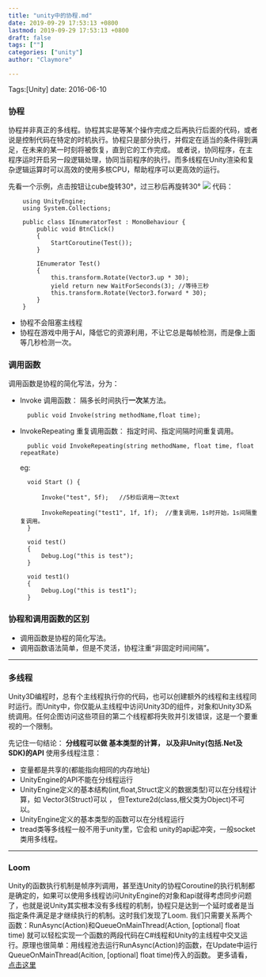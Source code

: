 ```yaml
---
title: "unity中的协程.md"
date: 2019-09-29 17:53:13 +0800
lastmod: 2019-09-29 17:53:13 +0800
draft: false
tags: [""]
categories: ["unity"]
author: "Claymore"

---
```

Tags:[Unity]  date: 2016-06-10 

### 协程
协程并非真正的多线程。协程其实是等某个操作完成之后再执行后面的代码，或者说是控制代码在特定的时机执行。协程只是部分执行，并假定在适当的条件得到满足，在未来的某一时刻将被恢复，直到它的工作完成。
或者说，协同程序，在主程序运时开启另一段逻辑处理，协同当前程序的执行。而多线程在Unity渲染和复杂逻辑运算时可以高效的使用多核CPU，帮助程序可以更高效的运行。

先看一个示例，点击按钮让cube旋转30°，过三秒后再旋转30°
![](http://ojynuthay.bkt.clouddn.com/unity%E5%8D%8F%E7%A8%8B.png)
代码：

<!-- more -->    

        using UnityEngine;
        using System.Collections;
        
        public class IEnumeratorTest : MonoBehaviour {
            public void BtnClick()
            {
                StartCoroutine(Test());
            }
        
            IEnumerator Test()
            {
                this.transform.Rotate(Vector3.up * 30);
                yield return new WaitForSeconds(3); //等待三秒
                this.transform.Rotate(Vector3.forward * 30);
            }
        }

* 协程不会阻塞主线程
* 协程在游戏中用于AI，降低它的资源利用，不让它总是每帧检测，而是像上面等几秒检测一次。


### 调用函数
调用函数是协程的简化写法，分为：

* Invoke 调用函数： 隔多长时间执行**一次**某方法。

        public void Invoke(string methodName,float time);

* InvokeRepeating 重复调用函数： 指定时间、指定间隔时间重复调用。

        public void InvokeRepeating(string methodName, float time, float repeatRate)
    eg:

    	void Start () {
		
    	    Invoke("test", 5f);   //5秒后调用一次text
		
    	    InvokeRepeating("test1", 1f, 1f);  //重复调用，1s时开始，1s间隔重复调用。
    	}
    	
    	void test()
    	{
    	    Debug.Log("this is test");
    	}
    	
    	void test1()
    	{
    	    Debug.Log("this is test1");
    	}

### 协程和调用函数的区别

* 调用函数是协程的简化写法。
* 调用函数语法简单，但是不灵活，协程注重“非固定时间间隔”。

---

### 多线程
Unity3D编程时，总有个主线程执行你的代码，也可以创建额外的线程和主线程同时运行。而Unity中，你仅能从主线程中访问Unity3D的组件，对象和Unity3D系统调用。任何企图访问这些项目的第二个线程都将失败并引发错误，这是一个要重视的一个限制。

先记住一句结论：
 **分线程可以做 基本类型的计算， 以及非Unity(包括.Net及SDK)的API** 
使用多线程注意：

* 变量都是共享的(都能指向相同的内存地址)
* UnityEngine的API不能在分线程运行
* UnityEngine定义的基本结构(int,float,Struct定义的数据类型)可以在分线程计算，如 Vector3(Struct)可以 ， 但Texture2d(class,根父类为Object)不可以。
* UnityEngine定义的基本类型的函数可以在分线程运行
* tread类等多线程一般不用于unity里，它会和 unity的api起冲突，一般socket类用多线程。

---

### Loom
Unity的函数执行机制是帧序列调用，甚至连Unity的协程Coroutine的执行机制都是确定的，如果可以使用多线程访问UnityEngine的对象和api就得考虑同步问题了，也就是说Unity其实根本没有多线程的机制，协程只是达到一个延时或者是当指定条件满足是才继续执行的机制。这时我们发现了Loom.
我们只需要关系两个函数：RunAsync(Action)和QueueOnMainThread(Action, [optional] float time) 就可以轻松实现一个函数的两段代码在C#线程和Unity的主线程中交叉运行。原理也很简单：用线程池去运行RunAsync(Action)的函数，在Update中运行QueueOnMainThread(Acition, [optional] float time)传入的函数。
更多请看，[点击这里](http://blog.csdn.net/sgnyyy/article/details/41779451)